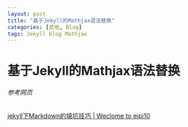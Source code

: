 ```yaml
---
layout: post
title: "基于Jekyll的Mathjax语法替换"
categories: [其他, Blog]
tags: Jekyll blog Mathjax
---
```



# 基于Jekyll的Mathjax语法替换



###### 参考网页

[jekyll下Markdown的填坑技巧 \| Weclome to eipi10](https://eipi10.cn/others/2019/12/07/jekyll-markdown-skills/)
